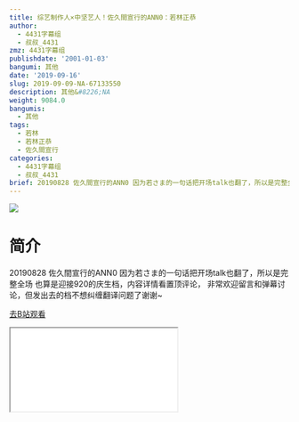 ```yaml
---
title: 综艺制作人×中坚艺人！佐久間宣行的ANN0：若林正恭
author:
  - 4431字幕组
  - 叔叔_4431
zmz: 4431字幕组
publishdate: '2001-01-03'
bangumi: 其他
date: '2019-09-16'
slug: 2019-09-09-NA-67133550
description: 其他&#8226;NA
weight: 9084.0
bangumis:
  - 其他
tags:
  - 若林
  - 若林正恭
  - 佐久間宣行
categories:
  - 4431字幕组
  - 叔叔_4431
brief: 20190828 佐久間宣行的ANN0 因为若さま的一句话把开场talk也翻了，所以是完整全场 也算是迎接920的庆生档，内容详情看置顶评论， 非常欢迎留言和弹幕讨论，但发出去的档不想纠缠翻译问题了谢谢~
---
```

![](https://raw.githubusercontent.com/tcgriffith/owaraisite/master/static/tmpimg/5229b2cca498473dc15fa07a241fd775b912ad9a.jpg.480.jpg)
# 简介  
20190828 佐久間宣行的ANN0
因为若さま的一句话把开场talk也翻了，所以是完整全场
也算是迎接920的庆生档，内容详情看置顶评论，
非常欢迎留言和弹幕讨论，但发出去的档不想纠缠翻译问题了谢谢~  

[去B站观看](https://www.bilibili.com/video/av67133550/)
<div class ="resp-container"><iframe class="testiframe" src="//player.bilibili.com/player.html?aid=67133550"", scrolling="no", allowfullscreen="true" > </iframe></div> 
